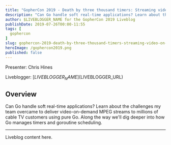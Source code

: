 ```yaml
---
title: "GopherCon 2019 - Death by three thousand timers: Streaming video-on-demand for Cable TV"
description: "Can Go handle soft real-time applications? Learn about the challenges my team overcame to deliver video-on-demand MPEG streams to millions of cable TV customers using pure Go. Along the way we'll dig deeper into how Go manages timers and goroutine scheduling."
author: $LIVEBLOGGER_NAME for the GopherCon 2019 Liveblog
publishDate: 2019-07-26T00:00-11:55
tags: [
  gophercon
]
slug: gophercon-2019-death-by-three-thousand-timers-streaming-video-on-demand-for-cable-tv
heroImage: /gophercon2019.png
published: false
---
```


Presenter: Chris Hines

Liveblogger: [$LIVEBLOGGER_NAME]($LIVEBLOGGER_URL)

## Overview

Can Go handle soft real-time applications? Learn about the challenges my team overcame to deliver video-on-demand MPEG streams to millions of cable TV customers using pure Go. Along the way we'll dig deeper into how Go manages timers and goroutine scheduling.

---

Liveblog content here.
